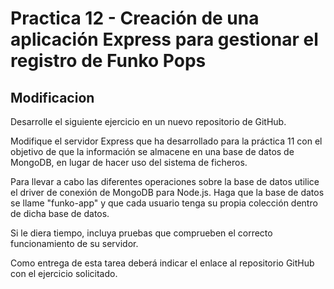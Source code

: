 # Practica 12 - Creación de una aplicación Express para gestionar el registro de Funko Pops



## Modificacion

Desarrolle el siguiente ejercicio en un nuevo repositorio de GitHub.

Modifique el servidor Express que ha desarrollado para la práctica 11 con el objetivo de que la información se almacene en una base de datos de MongoDB, en lugar de hacer uso del sistema de ficheros.

Para llevar a cabo las diferentes operaciones sobre la base de datos utilice el driver de conexión de MongoDB para Node.js. Haga que la base de datos se llame "funko-app" y que cada usuario tenga su propia colección dentro de dicha base de datos.

Si le diera tiempo, incluya pruebas que comprueben el correcto funcionamiento de su servidor.

Como entrega de esta tarea deberá indicar el enlace al repositorio GitHub con el ejercicio solicitado.
